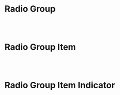 # Radio Group

<!-- @include: ./radio-group-meta.md -->

<br />
<br />

# Radio Group Item

<!-- @include: ./radio-group-item-meta.md -->

<br />
<br />

# Radio Group Item Indicator

<!-- @include: ./radio-group-item-indicator-meta.md -->